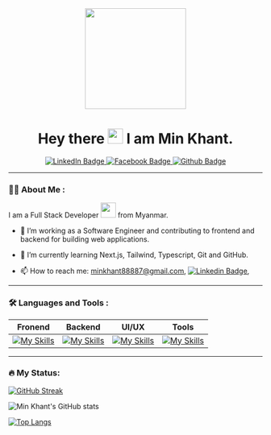 
<div id="header" align="center">
  <!-- Top Gif -->
  <img src="https://media.giphy.com/media/QXwtfadqo7wbfmT46H/giphy.gif" width="200"/>

  <h1>
    Hey there
    <img src="https://media.giphy.com/media/hvRJCLFzcasrR4ia7z/giphy.gif" width="30px"/>
    I am Min Khant.
  </h1>

<!-- Social -->
  <div id="badges" align="center">
    <a href="https://www.linkedin.com/in/min-khant-0a0546232/">
      <img src="https://img.shields.io/badge/LinkedIn-black?style=for-the-badge&logo=linkedin&logoColor=white" alt="LinkedIn Badge"/>
    </a>
    <a href="https://www.facebook.com/profile.php?id=100024914349183">
      <img src="https://img.shields.io/badge/Facebook-blue?style=for-the-badge&logo=facebook&logoColor=white" alt="Facebook Badge"/>
    </a>
    <a href="https://github.com/Rayy-007">
      <img src="https://img.shields.io/badge/GitHub-white?style=for-the-badge&logo=github&logoColor=black" alt="Github Badge"/>
    </a>
  </div>

<!-- View Count -->
  <img align="center" src="https://komarev.com/ghpvc/?username=Rayy-007&style=flat-square&color=green" alt=""/>


</div>

<!-- Banner Gif -->
<!--
 <div align="center">
  <img src="https://media.giphy.com/media/dWesBcTLavkZuG35MI/giphy.gif" width="600" height="300"/>
</div>
-->

---

### 👨‍💻 About Me :

I am a Full Stack Developer <img src="https://media.giphy.com/media/WUlplcMpOCEmTGBtBW/giphy.gif" width="30"> from Myanmar.

- :telescope: I’m working as a Software Engineer and contributing to frontend and backend for building web applications.

- :seedling: I’m currently learning Next.js, Tailwind, Typescript, Git and GitHub.

- 📫 How to reach me: minkhant88887@gmail.com, [![Linkedin Badge](https://img.shields.io/badge/-MinKhant-blue?style=flat&logo=Linkedin&logoColor=white)](https://www.linkedin.com/in/min-khant-0a0546232/"), 

---

### 🛠️ Languages and Tools :
| Fronend | Backend | UI/UX | Tools |
| ------- | ------- | ----- | ----- |
| [![My Skills](https://skillicons.dev/icons?i=react,ts,tailwind,js,html,css,sass,bootstrap,jquery&theme=dark)](https://skillicons.dev) | [![My Skills](https://skills.thijs.gg/icons?i=nextjs,spring,java,mysql,mongodb&theme=dark)](https://skills.thijs.gg) | [![My Skills](https://skills.thijs.gg/icons?i=figma,svg&theme=dark)](https://skills.thijs.gg) | [![My Skills](https://skills.thijs.gg/icons?i=vscode,eclipse,postman,wordpress,git,github&theme=dark)](https://skills.thijs.gg)|



---
### 🔥 My Status: 
[![GitHub Streak](http://github-readme-streak-stats.herokuapp.com?user=Rayy-007&theme=dark&background=30,2c3e50,512DA8)](https://git.io/streak-stats)

![Min Khant's GitHub stats](https://github-readme-stats.vercel.app/api?username=Rayy-007&show=reviews,prs_merged&show_icons=true&include_all_commits=true&bg_color=30,2c3e50,512DA8&theme=highcontrast)

[![Top Langs](https://github-readme-stats.vercel.app/api/top-langs/?username=Rayy-007&layout=compact&theme=vision-friendly-dark&bg_color=30,2c3e50,512DA8)](https://github.com/anuraghazra/github-readme-stats)


<!--
### Hi there 👋

I am Min Khant. Fullstack Developer

- 🔭 I’m currently working on Ecommerce Project with friend.
- 🌱 I’m currently learning Next.js, Tailwind, Typescript, Git and GitHub.
- 📫 How to reach me: minkhant88887@gmail.com
 ⚡ Fun fact: You may think I am very shy and introvert before you don't know me.

![Anurag's GitHub stats](https://github-readme-stats.vercel.app/api?username=anuraghazra&show_icons=true&theme=tokyonight)



  👯 I’m looking to collaborate on ... -->
